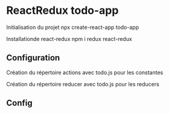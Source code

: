 # ReactRedux todo-app

Initialisation du projet
npx create-react-app todo-app

Installationde react-redux
npm i redux react-redux

## Configuration

Création du répertoire actions avec todo.js pour les constantes

Création du répertoire reducer avec todo.js pour les reducers

## Config
